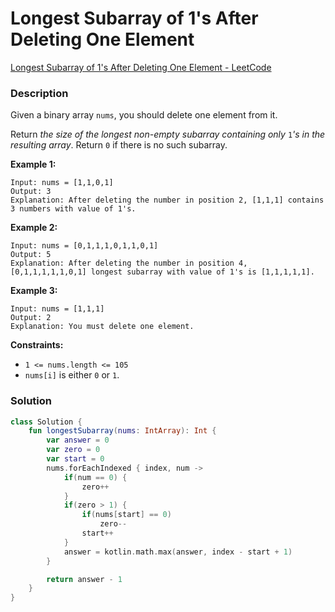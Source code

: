 # Longest Subarray of 1's After Deleting One Element

[Longest Subarray of 1's After Deleting One Element - LeetCode](https://leetcode.com/problems/longest-subarray-of-1s-after-deleting-one-element/description/?envType=study-plan-v2&envId=leetcode-75)

### Description

Given a binary array `nums`, you should delete one element from it.

Return *the size of the longest non-empty subarray containing only* `1`*'s in the resulting array*. Return `0` if there is no such subarray.

**Example 1:**

```
Input: nums = [1,1,0,1]
Output: 3
Explanation: After deleting the number in position 2, [1,1,1] contains 3 numbers with value of 1's.
```

**Example 2:**

```
Input: nums = [0,1,1,1,0,1,1,0,1]
Output: 5
Explanation: After deleting the number in position 4, [0,1,1,1,1,1,0,1] longest subarray with value of 1's is [1,1,1,1,1].
```

**Example 3:**

```
Input: nums = [1,1,1]
Output: 2
Explanation: You must delete one element.
```

**Constraints:**

- `1 <= nums.length <= 105`
- `nums[i]` is either `0` or `1`.

### Solution

```kotlin
class Solution {
    fun longestSubarray(nums: IntArray): Int {
        var answer = 0
        var zero = 0
        var start = 0
        nums.forEachIndexed { index, num ->
            if(num == 0) {
                zero++
            }
            if(zero > 1) {
                if(nums[start] == 0)
                    zero--
                start++
            }
            answer = kotlin.math.max(answer, index - start + 1)
        }

        return answer - 1
    }
}
```